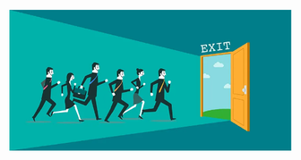 ![This application predicts the likelihood of an User leaving the company based on key attributes like age, gender, and region_category, helping organizations make informed decisions to improve retention strategies](./static/1_ieXvPgnScBJhhMLSJi62dA.webp)
